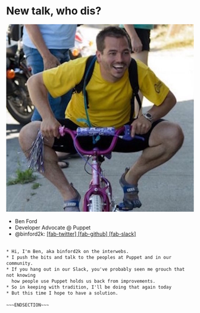 <!SLIDE nofooter>
# New talk, who dis?

![profile](/_images/square.jpeg)

* Ben Ford
* Developer Advocate @ Puppet
* @binford2k:
[ [fab-twitter] ](https://www.twitter.com/binford2k)
[ [fab-github] ](https://www.github.com/binford2k)
[ [fab-slack] ](https://puppetcommunity.slack.com/team/U11HA7VJ7)

~~~SECTION:notes~~~

* Hi, I'm Ben, aka binford2k on the interwebs.
* I push the bits and talk to the peoples at Puppet and in our community.
* If you hang out in our Slack, you've probably seen me grouch that not knowing
  how people use Puppet holds us back from improvements.
* So in keeping with tradition, I'll be doing that again today
* But this time I hope to have a solution.

~~~ENDSECTION~~~
